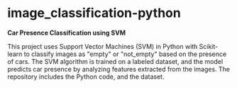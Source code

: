 # image_classification-python
**Car Presence Classification using SVM**

This project uses Support Vector Machines (SVM) in Python with Scikit-learn to classify images as "empty" or "not_empty" based on the presence of cars. The SVM algorithm is trained on a labeled dataset, and the model predicts car presence by analyzing features extracted from the images. The repository includes the Python code, and the dataset.
